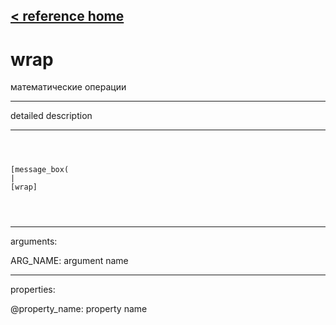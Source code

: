 [< reference home](ceammc_lib.html)
---

# wrap


математические операции

---

detailed description
<br>


---


```



[message_box(                                 
|
[wrap]


            
```

---
arguments:

ARG_NAME: argument name<br>

---
properties:

@property_name: property name<br>

